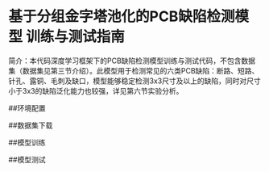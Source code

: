 # 基于分组金字塔池化的PCB缺陷检测模型 训练与测试指南
简介：本代码深度学习框架下的PCB缺陷检测模型训练与测试代码，不包含数据集（数据集见第三节介绍）。此模型用于检测常见的六类PCB缺陷：断路、短路、针孔、露铜、毛刺及缺口，模型能够稳定检测3x3尺寸及以上的缺陷，同时对尺寸小于3x3的缺陷泛化能力也较强，详见第六节实验分析。

##环境配置

##数据集下载

##模型训练

##模型测试